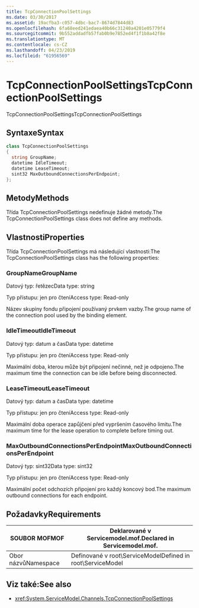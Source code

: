 ```yaml
---
title: TcpConnectionPoolSettings
ms.date: 03/30/2017
ms.assetid: 19acfba3-c057-4dbc-bac7-8674d7844d83
ms.openlocfilehash: 6fa68eed241edaea40b66c31240a4201e05779f4
ms.sourcegitcommit: 9b552addadfb57fab0b9e7852ed4f1f1b8a42f8e
ms.translationtype: MT
ms.contentlocale: cs-CZ
ms.lasthandoff: 04/23/2019
ms.locfileid: "61956569"
---
```

# <a name="tcpconnectionpoolsettings"></a><span data-ttu-id="9a3f7-102">TcpConnectionPoolSettings</span><span class="sxs-lookup"><span data-stu-id="9a3f7-102">TcpConnectionPoolSettings</span></span>
<span data-ttu-id="9a3f7-103">TcpConnectionPoolSettings</span><span class="sxs-lookup"><span data-stu-id="9a3f7-103">TcpConnectionPoolSettings</span></span>  
  
## <a name="syntax"></a><span data-ttu-id="9a3f7-104">Syntaxe</span><span class="sxs-lookup"><span data-stu-id="9a3f7-104">Syntax</span></span>  
  
```csharp
class TcpConnectionPoolSettings  
{  
  string GroupName;  
  datetime IdleTimeout;  
  datetime LeaseTimeout;  
  sint32 MaxOutboundConnectionsPerEndpoint;  
};  
```  
  
## <a name="methods"></a><span data-ttu-id="9a3f7-105">Metody</span><span class="sxs-lookup"><span data-stu-id="9a3f7-105">Methods</span></span>  
 <span data-ttu-id="9a3f7-106">Třída TcpConnectionPoolSettings nedefinuje žádné metody.</span><span class="sxs-lookup"><span data-stu-id="9a3f7-106">The TcpConnectionPoolSettings class does not define any methods.</span></span>  
  
## <a name="properties"></a><span data-ttu-id="9a3f7-107">Vlastnosti</span><span class="sxs-lookup"><span data-stu-id="9a3f7-107">Properties</span></span>  
 <span data-ttu-id="9a3f7-108">Třída TcpConnectionPoolSettings má následující vlastnosti:</span><span class="sxs-lookup"><span data-stu-id="9a3f7-108">The TcpConnectionPoolSettings class has the following properties:</span></span>  
  
### <a name="groupname"></a><span data-ttu-id="9a3f7-109">GroupName</span><span class="sxs-lookup"><span data-stu-id="9a3f7-109">GroupName</span></span>  
 <span data-ttu-id="9a3f7-110">Datový typ: řetězec</span><span class="sxs-lookup"><span data-stu-id="9a3f7-110">Data type: string</span></span>  
  
 <span data-ttu-id="9a3f7-111">Typ přístupu: jen pro čtení</span><span class="sxs-lookup"><span data-stu-id="9a3f7-111">Access type: Read-only</span></span>  
  
 <span data-ttu-id="9a3f7-112">Název skupiny fondu připojení používaný prvkem vazby.</span><span class="sxs-lookup"><span data-stu-id="9a3f7-112">The group name of the connection pool used by the binding element.</span></span>  
  
### <a name="idletimeout"></a><span data-ttu-id="9a3f7-113">IdleTimeout</span><span class="sxs-lookup"><span data-stu-id="9a3f7-113">IdleTimeout</span></span>  
 <span data-ttu-id="9a3f7-114">Datový typ: datum a čas</span><span class="sxs-lookup"><span data-stu-id="9a3f7-114">Data type: datetime</span></span>  
  
 <span data-ttu-id="9a3f7-115">Typ přístupu: jen pro čtení</span><span class="sxs-lookup"><span data-stu-id="9a3f7-115">Access type: Read-only</span></span>  
  
 <span data-ttu-id="9a3f7-116">Maximální doba, kterou může být připojení nečinné, než je odpojeno.</span><span class="sxs-lookup"><span data-stu-id="9a3f7-116">The maximum time the connection can be idle before being disconnected.</span></span>  
  
### <a name="leasetimeout"></a><span data-ttu-id="9a3f7-117">LeaseTimeout</span><span class="sxs-lookup"><span data-stu-id="9a3f7-117">LeaseTimeout</span></span>  
 <span data-ttu-id="9a3f7-118">Datový typ: datum a čas</span><span class="sxs-lookup"><span data-stu-id="9a3f7-118">Data type: datetime</span></span>  
  
 <span data-ttu-id="9a3f7-119">Typ přístupu: jen pro čtení</span><span class="sxs-lookup"><span data-stu-id="9a3f7-119">Access type: Read-only</span></span>  
  
 <span data-ttu-id="9a3f7-120">Maximální doba operace zapůjčení před vypršením časového limitu.</span><span class="sxs-lookup"><span data-stu-id="9a3f7-120">The maximum time for the lease operation to complete before timing out.</span></span>  
  
### <a name="maxoutboundconnectionsperendpoint"></a><span data-ttu-id="9a3f7-121">MaxOutboundConnectionsPerEndpoint</span><span class="sxs-lookup"><span data-stu-id="9a3f7-121">MaxOutboundConnectionsPerEndpoint</span></span>  
 <span data-ttu-id="9a3f7-122">Datový typ: sint32</span><span class="sxs-lookup"><span data-stu-id="9a3f7-122">Data type: sint32</span></span>  
  
 <span data-ttu-id="9a3f7-123">Typ přístupu: jen pro čtení</span><span class="sxs-lookup"><span data-stu-id="9a3f7-123">Access type: Read-only</span></span>  
  
 <span data-ttu-id="9a3f7-124">Maximální počet odchozích připojení pro každý koncový bod.</span><span class="sxs-lookup"><span data-stu-id="9a3f7-124">The maximum outbound connections for each endpoint.</span></span>  
  
## <a name="requirements"></a><span data-ttu-id="9a3f7-125">Požadavky</span><span class="sxs-lookup"><span data-stu-id="9a3f7-125">Requirements</span></span>  
  
|<span data-ttu-id="9a3f7-126">SOUBOR MOF</span><span class="sxs-lookup"><span data-stu-id="9a3f7-126">MOF</span></span>|<span data-ttu-id="9a3f7-127">Deklarované v Servicemodel.mof.</span><span class="sxs-lookup"><span data-stu-id="9a3f7-127">Declared in Servicemodel.mof.</span></span>|  
|---------|-----------------------------------|  
|<span data-ttu-id="9a3f7-128">Obor názvů</span><span class="sxs-lookup"><span data-stu-id="9a3f7-128">Namespace</span></span>|<span data-ttu-id="9a3f7-129">Definované v root\ServiceModel</span><span class="sxs-lookup"><span data-stu-id="9a3f7-129">Defined in root\ServiceModel</span></span>|  
  
## <a name="see-also"></a><span data-ttu-id="9a3f7-130">Viz také:</span><span class="sxs-lookup"><span data-stu-id="9a3f7-130">See also</span></span>

- <xref:System.ServiceModel.Channels.TcpConnectionPoolSettings>
